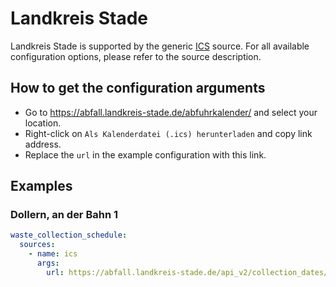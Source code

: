 # Landkreis Stade

Landkreis Stade is supported by the generic [ICS](/doc/source/ics.md) source. For all available configuration options, please refer to the source description.


## How to get the configuration arguments

- Go to <https://abfall.landkreis-stade.de/abfuhrkalender/> and select your location.  
- Right-click on `Als Kalenderdatei (.ics) herunterladen` and copy link address.
- Replace the `url` in the example configuration with this link.

## Examples

### Dollern, an der Bahn 1

```yaml
waste_collection_schedule:
  sources:
    - name: ics
      args:
        url: https://abfall.landkreis-stade.de/api_v2/collection_dates/1/ort/12/strasse/60/hausnummern/1/abfallarten/R02-R04-B02-D04-D12-P04-R14-R12-W0-R22-R24-R31/kalender.ics
```
